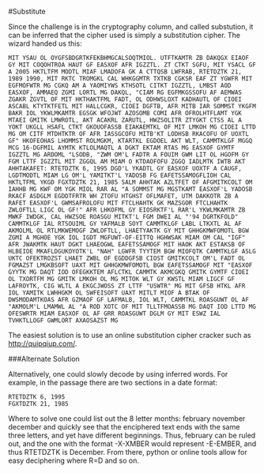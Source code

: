 #Substitute

Since the challenge is in the cryptography column, and called substution, it can be inferred that the cipher used is simply a substitution cipher. The wizard handed us this:
```
MIT YSAU OL OYGFSBDGRTKFEKBHMGCALSOQTMIOL. UTFTKAMTR ZB DAKQGX EIAOF GY MIT COQOHTROA HAUT GF EASXOF AFR IGZZTL. ZT CTKT SGFU, MIT YSACL GF A 2005 HKTLTFM MODTL MIAF LMADOFA GK A CTTQSB LWFRAB, RTETDZTK 21, 1989 1990, MIT RKTC TROMGKL CAL WHKGGMTR TXTKB CGKSR EAF ZT YGWFR MIT EGFMOFWTR MG CGKQ AM A YAOMIYWS KTHSOTL CITKT IGZZTL, LMBST AOD EASXOF, AMMAEQ ZGMI LORTL MG DAKQL, "CIAM RG EGFMKGSSOFU AF AEMWAS ZGAKR ZGVTL OF MIT HKTHAKTFML FADT, OL ODHWSLOXT KADHAUTL OF CIOEI ASCABL KTYTKTFETL MIT HALLCGKR, CIOEI DGFTB, AFR MITB IAR SOMMST YKGFM BAKR IOL YKWLMKAMTR EGSGK WFOJWT AZOSOMB COMI AFR OFROLHTFLAMT YGK MTAEI GMITK LMWROTL, AKT ACAKRL ZARUTL, HWZSOLITR ZTYGKT CTSS AL A YOKT UKGLL HSAFL CTKT GKOUOFASSB EIAKAEMTKL OF MIT LMKOH MG CIOEI LTTD MG OM CITF MTDHTKTR OF AFR IASSGCOFU MITB'KT LODHSB RKACOFU OF UOXTL GF" HKOFEOHAS LHOMMST ROLMGKM, KTARTKL EGDOEL AKT WLT, CAMMTKLGF MGGQ MCG 16-DGFMIL AYMTK KTLOLMAQTL A DGKT EKTAM RTAS MG EASXOF GYMTF IGZZTL MG ARDOML "LSODB, "ZWM OM'L FADTR A FOUIM GWM LIT OL HGOFM GY FGM LTTF IGZZTL MIT ZGGQL AM MIAM O KTDAOFOFU ZGGQ IADLMTK IWTB AKT AHHTAKAFET: RTETDZTK 6, 1995 DGD'L YKADTL GY EASXOF UOXTF A CAUGF, LGDTMODTL MIAM LG OM'L YAMITKT'L YADOSB FG EAFETSSAMOGFLIOH CAL HKTLTFML YKGD FGXTDZTK 21, 1985 SALM AHHTAK AZLTFET OF AFGMITKCOLT OM IAHHB MG KWF OM YGK MIOL RAR AL "A SOMMST MG MGSTKAMT EASXOF'L YADOSB RKACF ASDGLM EGDDTFRTR WH ZTOFU HTGHST OFLMAFET, UTM DAKKOTR ZB A RAFET EASXOF'L GWMSAFROLOFU MIT FTCLHAHTK GK MAZSGOR FTCLHAHTK ZWLOFTLL LIGC OL GF!" AFR LHKOFML GY EIOSRKTF'L RAR'L YKWLMKAMTR ZB MWKF IWDGK, CAL HWZSOE ROASGU MITKT'L FGM DWEI AL "'94 DGRTKFOLD" CAMMTKLGF IAL RTSOUIML GY YAFMALB SOYT CAMMTKLGF LABL LTKXTL AL AF AKMOLML OL RTLMKWEMOGF ZWLOFTLL, LHAETYAKTK GY MIT GHHGKMWFOMOTL BGW ZGMI A MGHOE YGK IOL IGDT MGFUWT-OF-EITTQ HGHWSAK MIAM OM CAL "IGF" AFR JWAKMTK HAUT DGKT LHAEOGWL EAFETSSAMOGF MIT HAOK AKT ESTAKSB OF HLBEIOE MKAFLDGUKOYOTK'L "NAH" LGWFR TYYTEM BGW MIOFQTK CAMMTKLGF ASLG UKTC OFEKTROZST LHAET ZWBL OF EGDDGFSB CIOST GMITKCOLT OM'L FADT OL FGMAZST LMGKBSOFT UAXT MIT GHHGKMWFOMOTL BGW EAFETSSAMOGF MIT "EASXOF GYYTK MG DAQT IOD OFEGKKTEM AFLCTKL CAMMTK AKMCGKQ GMITK GYMTF CIOEI OL TXORTFM MG GMITK LMKOH OL MG MITOK WLT GY KWSTL MIAM LIGCF GF LAFROYTK, CIG WLTL A EKGCJWOSS ZT LTTF "USWTR" MG MIT GFSB HTKL AFR IOL YAMITK LWHHGKM OL SWFEISOFT UAXT MITLT MIOF A BTAK OF DWSMODAMTKOAS AFR GZMAOF GF LAFMALB, IOL WLT, CAMMTKL ROASGUWT OL AF "AKMOLM'L LMAMWL AL "A ROD XOTC OF MIT TLLTFMOASSB MG DAQT IOD LTTD MG OFESWRTR MIAM EASXOF OL AF GRR ROASGUWT DGLM GY MIT ESWZ IAL TVHKTLLOGF GWMLORT AXAOSAZST MG
```
The easiest solution is to use an online substitution cipher cracker such as http://quipqiup.com/. 

###Alternate Solution

Alternatively, one could slowly decode by using inferred words. For example, in the passage there are two sections in a date format:
```
RTETDZTK 6, 1995
FGXTDZTK 21, 1985
```
Where to solve one could list out the 8 letter months:
february 
november
december
and quickly see that the enciphered text ends with the same three letters, and yet have different beginnings. Thus, february can be ruled out, and the one with the format 
-X-XMBER would represent -E-EMBER, and thus RTETDZTK is December.
From there, python or online tools allow for easy deciphering where R=D and so on.